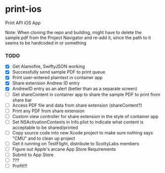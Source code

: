 # print-ios
Print API iOS App

Note: When cloning the repo and building, might have to delete the sample.pdf from the Project Navigator and re-add it, since the path to it seems to be hardcoded in or something

### TODO
- [x] Get Alamofire, SwiftyJSON working
- [x] Successfully send sample PDF to print queue
- [x] Print user-entered plaintext in container app
- [x] Share extension Andrew ID entry
- [x] AndrewID entry as an alert (better than as a separate screen)
- [ ] Get shareContent in container app to share the sample PDF to print from share bar
- [ ] Access PDF file and data from share extension (shareContent?)
- [ ] Print any PDF from share extension
- [ ] Custom view controller for share extension in the style of container app
- [ ] Set NSActivationContexts in Info.plist to indicate what content is acceptable to be shared/printed
- [ ] Copy source code into new Xcode project to make sure nothing says "CMU" and to clean up project
- [ ] Get it running on TestFlight, distribute to ScottyLabs members
- [ ] Figure out Apple's arcane App Store Requirements
- [ ] Submit to App Store
- [ ] ???
- [ ] Profit!!!
